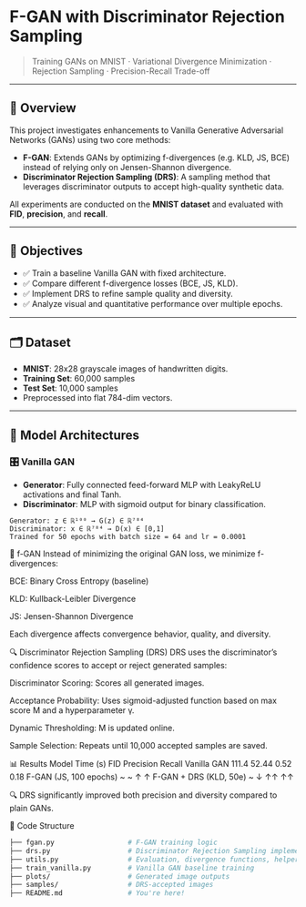 # F-GAN with Discriminator Rejection Sampling

> Training GANs on MNIST · Variational Divergence Minimization · Rejection Sampling · Precision-Recall Trade-off

---

## 📌 Overview

This project investigates enhancements to Vanilla Generative Adversarial Networks (GANs) using two core methods:

- **F-GAN**: Extends GANs by optimizing f-divergences (e.g. KLD, JS, BCE) instead of relying only on Jensen-Shannon divergence.
- **Discriminator Rejection Sampling (DRS)**: A sampling method that leverages discriminator outputs to accept high-quality synthetic data.

All experiments are conducted on the **MNIST dataset** and evaluated with **FID**, **precision**, and **recall**.

---

## 🎯 Objectives

- ✅ Train a baseline Vanilla GAN with fixed architecture.
- ✅ Compare different f-divergence losses (BCE, JS, KLD).
- ✅ Implement DRS to refine sample quality and diversity.
- ✅ Analyze visual and quantitative performance over multiple epochs.

---

## 🗂 Dataset

- **MNIST**: 28x28 grayscale images of handwritten digits.
- **Training Set**: 60,000 samples  
- **Test Set**: 10,000 samples  
- Preprocessed into flat 784-dim vectors.

---

## 🧠 Model Architectures

### 🎛️ Vanilla GAN

- **Generator**: Fully connected feed-forward MLP with LeakyReLU activations and final Tanh.
- **Discriminator**: MLP with sigmoid output for binary classification.

```text
Generator: z ∈ ℝ¹⁰⁰ → G(z) ∈ ℝ⁷⁸⁴
Discriminator: x ∈ ℝ⁷⁸⁴ → D(x) ∈ [0,1]
Trained for 50 epochs with batch size = 64 and lr = 0.0001
```
🔀 f-GAN
Instead of minimizing the original GAN loss, we minimize f-divergences:

BCE: Binary Cross Entropy (baseline)

KLD: Kullback-Leibler Divergence

JS: Jensen-Shannon Divergence

Each divergence affects convergence behavior, quality, and diversity.

🔍 Discriminator Rejection Sampling (DRS)
DRS uses the discriminator’s confidence scores to accept or reject generated samples:

Discriminator Scoring: Scores all generated images.

Acceptance Probability: Uses sigmoid-adjusted function based on max score M and a hyperparameter γ.

Dynamic Thresholding: M is updated online.

Sample Selection: Repeats until 10,000 accepted samples are saved.

📊 Results
Model	Time (s)	FID	Precision	Recall
Vanilla GAN	111.4	52.44	0.52	0.18
F-GAN (JS, 100 epochs)	~	~	↑	↑
F-GAN + DRS (KLD, 50e)	~	↓	↑↑	↑↑

🔍 DRS significantly improved both precision and diversity compared to plain GANs.

📁 Code Structure
```bash
├── fgan.py                  # F-GAN training logic
├── drs.py                   # Discriminator Rejection Sampling implementation
├── utils.py                 # Evaluation, divergence functions, helpers
├── train_vanilla.py         # Vanilla GAN baseline training
├── plots/                   # Generated image outputs
├── samples/                 # DRS-accepted images
├── README.md                # You're here!
```
